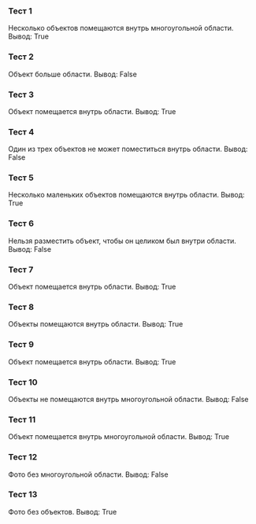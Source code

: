 ### Тест 1
Несколько объектов помещаются внутрь многоугольной области.
Вывод: True
### Тест 2
Объект больше области.
Вывод: False
### Тест 3
Объект помещается внутрь области.
Вывод: True
### Тест 4
Один из трех объектов не может поместиться внутрь области.
Вывод: False
### Тест 5
Несколько маленьких объектов помещаются внутрь области.
Вывод: True
### Тест 6
Нельзя разместить объект, чтобы он целиком был внутри области.
Вывод: False
### Тест 7
Объект помещается внутрь области.
Вывод: True
### Тест 8
Объекты помещаются внутрь области.
Вывод: True
### Тест 9
Объект помещается внутрь области.
Вывод: True
### Тест 10
Объекты не помещаются внутрь многоугольной области.
Вывод: False
### Тест 11
Объект помещается внутрь многоугольной области.
Вывод: True
### Тест 12
Фото без многоугольной области.
Вывод: False
### Тест 13
Фото без объектов.
Вывод: True
